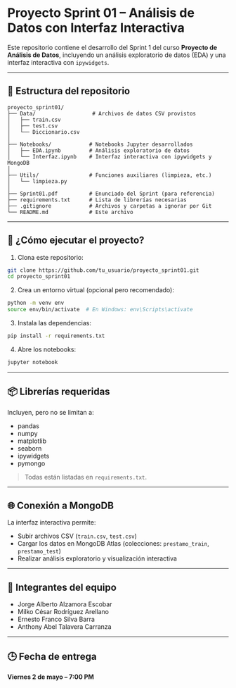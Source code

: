 
# Proyecto Sprint 01 – Análisis de Datos con Interfaz Interactiva

Este repositorio contiene el desarrollo del Sprint 1 del curso **Proyecto de Análisis de Datos**, incluyendo un análisis exploratorio de datos (EDA) y una interfaz interactiva con `ipywidgets`.

---

## 📁 Estructura del repositorio

```
proyecto_sprint01/
├── Data/                  # Archivos de datos CSV provistos
│   ├── train.csv
│   ├── test.csv
│   └── Diccionario.csv
│
├── Notebooks/            # Notebooks Jupyter desarrollados
│   ├── EDA.ipynb         # Análisis exploratorio de datos
│   └── Interfaz.ipynb    # Interfaz interactiva con ipywidgets y MongoDB
│
├── Utils/                # Funciones auxiliares (limpieza, etc.)
│   └── limpieza.py
│
├── Sprint01.pdf          # Enunciado del Sprint (para referencia)
├── requirements.txt      # Lista de librerías necesarias
├── .gitignore            # Archivos y carpetas a ignorar por Git
└── README.md             # Este archivo
```

---

## 🚀 ¿Cómo ejecutar el proyecto?

1. Clona este repositorio:

```bash
git clone https://github.com/tu_usuario/proyecto_sprint01.git
cd proyecto_sprint01
```

2. Crea un entorno virtual (opcional pero recomendado):

```bash
python -m venv env
source env/bin/activate  # En Windows: env\Scripts\activate
```

3. Instala las dependencias:

```bash
pip install -r requirements.txt
```

4. Abre los notebooks:

```bash
jupyter notebook
```

---

## 📦 Librerías requeridas

Incluyen, pero no se limitan a:

- pandas
- numpy
- matplotlib
- seaborn
- ipywidgets
- pymongo

> Todas están listadas en `requirements.txt`.

---

## 🌐 Conexión a MongoDB

La interfaz interactiva permite:
- Subir archivos CSV (`train.csv`, `test.csv`)
- Cargar los datos en MongoDB Atlas (colecciones: `prestamo_train`, `prestamo_test`)
- Realizar análisis exploratorio y visualización interactiva

---

## 👥 Integrantes del equipo

- Jorge Alberto Alzamora Escobar
- Milko César Rodríguez Arellano
- Ernesto Franco Silva Barra
- Anthony Abel Talavera Carranza

---

## 🕒 Fecha de entrega

**Viernes 2 de mayo – 7:00 PM**
